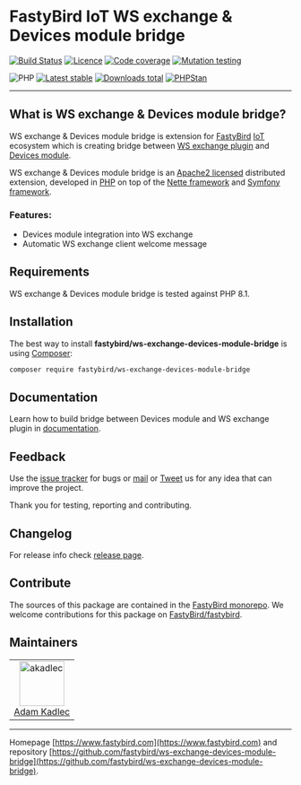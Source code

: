 # FastyBird IoT WS exchange & Devices module bridge

[![Build Status](https://badgen.net/github/checks/FastyBird/ws-exchange-devices-module-birdge/master?cache=300&style=flast-square)](https://github.com/FastyBird/ws-exchange-devices-module-birdge/actions)
[![Licence](https://badgen.net/github/license/FastyBird/ws-exchange-devices-module?cache=300&style=flast-square)](https://github.com/FastyBird/ws-exchange-devices-module-birdge/blob/master/LICENSE.md)
[![Code coverage](https://badgen.net/coveralls/c/github/FastyBird/ws-exchange-devices-module?cache=300&style=flast-square)](https://coveralls.io/r/FastyBird/ws-exchange-devices-module)
[![Mutation testing](https://img.shields.io/endpoint?style=flat-square&url=https%3A%2F%2Fbadge-api.stryker-mutator.io%2Fgithub.com%2FFastyBird%2Fws-exchange-devices-module%2Fmain)](https://dashboard.stryker-mutator.io/reports/github.com/FastyBird/ws-exchange-devices-module-birdge/main)

![PHP](https://badgen.net/packagist/php/FastyBird/ws-exchange-devices-module?cache=300&style=flast-square)
[![Latest stable](https://badgen.net/packagist/v/FastyBird/ws-exchange-devices-module-birdge/latest?cache=300&style=flast-square)](https://packagist.org/packages/FastyBird/ws-exchange-devices-module)
[![Downloads total](https://badgen.net/packagist/dt/FastyBird/ws-exchange-devices-module?cache=300&style=flast-square)](https://packagist.org/packages/FastyBird/ws-exchange-devices-module)
[![PHPStan](https://img.shields.io/badge/PHPStan-enabled-brightgreen.svg?style=flat-square)](https://github.com/phpstan/phpstan)

***

## What is WS exchange & Devices module bridge?

WS exchange & Devices module bridge is extension for [FastyBird](https://www.fastybird.com) [IoT](https://en.wikipedia.org/wiki/Internet_of_things) ecosystem
which is creating bridge between [WS exchange plugin](https://github.com/FastyBird/ws-exchange-plugin) and [Devices module](https://github.com/FastyBird/devices-module).

WS exchange & Devices module bridge is an [Apache2 licensed](http://www.apache.org/licenses/LICENSE-2.0) distributed extension, developed
in [PHP](https://www.php.net) on top of the [Nette framework](https://nette.org) and [Symfony framework](https://symfony.com).

### Features:

- Devices module integration into WS exchange
- Automatic WS exchange client welcome message

## Requirements

WS exchange & Devices module bridge is tested against PHP 8.1.

## Installation

The best way to install **fastybird/ws-exchange-devices-module-bridge** is using [Composer](http://getcomposer.org/):

```sh
composer require fastybird/ws-exchange-devices-module-bridge
```

## Documentation

Learn how to build bridge between Devices module and WS exchange plugin
in [documentation](https://github.com/FastyBird/ws-exchange-devices-module-birdge/blob/master/.docs/en/index.md).

## Feedback

Use the [issue tracker](https://github.com/FastyBird/fastybird/issues) for bugs
or [mail](mailto:code@fastybird.com) or [Tweet](https://twitter.com/fastybird) us for any idea that can improve the
project.

Thank you for testing, reporting and contributing.

## Changelog

For release info check [release page](https://github.com/FastyBird/fastybird/releases).

## Contribute

The sources of this package are contained in the [FastyBird monorepo](https://github.com/FastyBird/fastybird). We welcome contributions for this package on [FastyBird/fastybird](https://github.com/FastyBird/).

## Maintainers

<table>
	<tbody>
		<tr>
			<td align="center">
				<a href="https://github.com/akadlec">
					<img alt="akadlec" width="80" height="80" src="https://avatars3.githubusercontent.com/u/1866672?s=460&amp;v=4" />
				</a>
				<br>
				<a href="https://github.com/akadlec">Adam Kadlec</a>
			</td>
		</tr>
	</tbody>
</table>

***
Homepage [https://www.fastybird.com](https://www.fastybird.com) and
repository [https://github.com/fastybird/ws-exchange-devices-module-bridge](https://github.com/fastybird/ws-exchange-devices-module-bridge).
